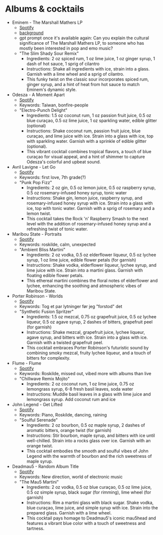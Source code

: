# Albums & cocktails

- Eminem - The Marshall Mathers LP
  - [Spotify](https://open.spotify.com/album/5H0rjI1TW8F2tORPYMJXHJ?si=iFVxbtWmRR-KMYZZN0lVqQ)
  - [background](https://www.udiscovermusic.com/stories/eminem-the-marshall-mathers-lp/)
  - gpt prompt once it's available again: Can you explain the cultural significance of The Marshall Mathers LP, to someone who has mostly been interested in pop and emo music?
  - "The Slim Shady Sour Remix"
    - Ingredients: 2 oz spiced rum, 1 oz lime juice, 1 oz ginger syrup, 1 dash of hot sauce, 1 sprig of cilantro
    - Instructions: Shake all ingredients with ice, strain into a glass. Garnish with a lime wheel and a sprig of cilantro.
    - This funky twist on the classic sour incorporates spiced rum, ginger syrup, and a hint of heat from hot sauce to match Eminem's dynamic style.
- Odesza - A Moment Apart
  - [Spotify](https://open.spotify.com/album/3VzsvmhnUb9OZ59bq2aoNZ?si=Qq23xfcATvOko9R22wyqrg)
  - Keywords: Taiwan, bonfire-people
  - "Electro-Punch Delight"
    - Ingredients: 1.5 oz coconut rum, 1 oz passion fruit juice, 0.5 oz blue curaçao, 0.5 oz lime juice, 1 oz sparkling water, edible glitter (optional)
    - Instructions: Shake coconut rum, passion fruit juice, blue curaçao, and lime juice with ice. Strain into a glass with ice, top with sparkling water. Garnish with a sprinkle of edible glitter (optional).
    - This vibrant cocktail combines tropical flavors, a touch of blue curaçao for visual appeal, and a hint of shimmer to capture Odesza's colorful and upbeat sound.
- Avril Lavigne - Let Go
  - [Spotify](https://open.spotify.com/album/3zXjR3y2dUWklKmmp6lEhy?si=J96h5PRTSHajjmxebDBA8g)
  - Keywords: first love, 7th grade(?)
  - "Punk Pop Fizz"
    - Ingredients: 2 oz gin, 0.5 oz lemon juice, 0.5 oz raspberry syrup, 0.5 oz rosemary-infused honey syrup, tonic water
    - Instructions: Shake gin, lemon juice, raspberry syrup, and rosemary-infused honey syrup with ice. Strain into a glass with ice, top with tonic water. Garnish with a sprig of rosemary and a lemon twist.
    - This cocktail takes the Rock 'n' Raspberry Smash to the next level with the addition of rosemary-infused honey syrup and a refreshing twist of tonic water.
- Maribou State - Portraits
  - [Spotify](https://open.spotify.com/album/4nNZ5UJCzhlfJbip0SDLI1?si=_a_MBNYaTUahaiRqamZO-Q)
  - Keywords: roskilde, calm, unexpected
  - "Ambient Bliss Martini"
    - Ingredients: 2 oz vodka, 0.5 oz elderflower liqueur, 0.5 oz lychee syrup, 1 oz lime juice, edible flower petals (for garnish)
    - Instructions: Shake vodka, elderflower liqueur, lychee syrup, and lime juice with ice. Strain into a martini glass. Garnish with floating edible flower petals.
    - This ethereal martini combines the floral notes of elderflower and lychee, enhancing the soothing and atmospheric vibes of Maribou State.
- Porter Robinson - Worlds
  - [Spotify](https://open.spotify.com/album/7AJPV0L05IyIBid97AvwVD?si=fxhQiy2XQOSaQR26UFnatg)
  - Keywords: Tog et par lytninger før jeg "forstod" det
  - "Synthetic Fusion Spritzer"
    - Ingredients: 1.5 oz mezcal, 0.75 oz grapefruit juice, 0.5 oz lychee liqueur, 0.5 oz agave syrup, 2 dashes of bitters, grapefruit peel (for garnish)
    - Instructions: Shake mezcal, grapefruit juice, lychee liqueur, agave syrup, and bitters with ice. Strain into a glass with ice. Garnish with a twisted grapefruit peel.
    - This cocktail embraces Porter Robinson's futuristic sound by combining smoky mezcal, fruity lychee liqueur, and a touch of bitters for complexity.
- Flume - Flume
  - [Spotify](https://open.spotify.com/album/1Ya2L1SaukipRj53e0dIYc?si=_RorHGjhS2W1ocx79_EoCA)
  - Keywords: Roskilde, missed out, vibed more with albums than live
  - "Chillwave Remix Mojito"
    - Ingredients: 2 oz coconut rum, 1 oz lime juice, 0.75 oz lemongrass syrup, 6-8 fresh basil leaves, soda water
    - Instructions: Muddle basil leaves in a glass with lime juice and lemongrass syrup. Add coconut rum and ice
- John Legend - Get Lifted
  - [Spotify](https://open.spotify.com/album/4W6kVnBPgcW8zDYXbRHh2J?si=Cpvl7msKTAO9tFnNf4Dk1g)
  - Keywords: Piano, Roskilde, dancing, raining
  - "Soulful Serenade"
    - Ingredients: 2 oz bourbon, 0.5 oz maple syrup, 2 dashes of aromatic bitters, orange twist (for garnish)
    - Instructions: Stir bourbon, maple syrup, and bitters with ice until well-chilled. Strain into a rocks glass over ice. Garnish with an orange twist.
    - This cocktail embodies the smooth and soulful vibes of John Legend with the warmth of bourbon and the rich sweetness of maple syrup.
- Deadmau5 - Random Album Title
  - [Spotify](https://open.spotify.com/album/64SsM8JQXemXaXvHOmRTJe?si=NM7tKdNFRP6oKB5cxYwUqA) 
  - Keywords: New direction, world of electronic music
  - "The Mau5 Martini"
    - Ingredients: 2 oz vodka, 0.5 oz blue curaçao, 0.5 oz lime juice, 0.5 oz simple syrup, black sugar (for rimming), lime wheel (for garnish)
    - Instructions: Rim a martini glass with black sugar. Shake vodka, blue curaçao, lime juice, and simple syrup with ice. Strain into the prepared glass. Garnish with a lime wheel.
    - This cocktail pays homage to Deadmau5's iconic mau5head and features a vibrant blue color with a touch of sweetness and tartness.
